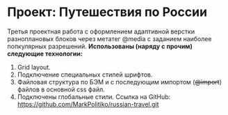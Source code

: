 # Проект: Путешествия по России
Третья проектная работа с оформлением адаптивной верстки разноплановых блоков через метатег @media с заданием наиболее попкулярных разрешений.
**Использованы (наряду с прочим) следующие технологии:**
1. Grid layout.
2. Подключение специальных стилей шрифтов.
3. Файловая структура по БЭМ и с последующим импортом (~~@import~~) файлов в основной css файл.
4. Подключены глобальные стили.
Ссылка на GitHub: https://github.com/MarkPolitiko/russian-travel.git

